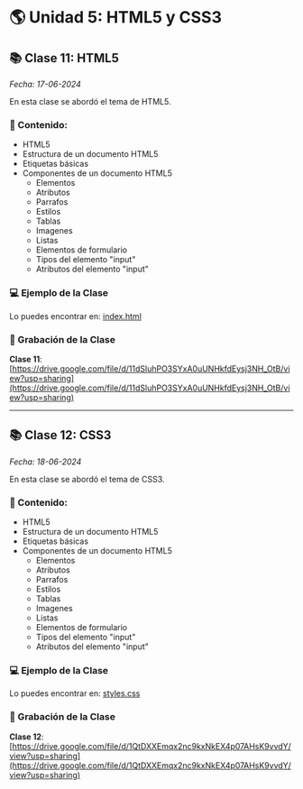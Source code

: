 # 🌎 Unidad 5: HTML5 y CSS3

## 📚 Clase 11: HTML5

_Fecha: 17-06-2024_

En esta clase se abordó el tema de HTML5.

### 📖 Contenido:

- HTML5
- Estructura de un documento HTML5
- Etiquetas básicas
- Componentes de un documento HTML5
    - Elementos
    - Atributos
    - Parrafos
    - Estilos
    - Tablas
    - Imagenes
    - Listas
    - Elementos de formulario
    - Tipos del elemento "input"
    - Atributos del elemento "input"

### 💻 Ejemplo de la Clase

Lo puedes encontrar en:  [index.html](./index.html)

### 🎥 Grabación de la Clase
**Clase 11**: [https://drive.google.com/file/d/11dSluhPO3SYxA0uUNHkfdEysj3NH_OtB/view?usp=sharing](https://drive.google.com/file/d/11dSluhPO3SYxA0uUNHkfdEysj3NH_OtB/view?usp=sharing)

---

## 📚 Clase 12: CSS3

_Fecha: 18-06-2024_

En esta clase se abordó el tema de CSS3.

### 📖 Contenido:

- HTML5
- Estructura de un documento HTML5
- Etiquetas básicas
- Componentes de un documento HTML5
    - Elementos
    - Atributos
    - Parrafos
    - Estilos
    - Tablas
    - Imagenes
    - Listas
    - Elementos de formulario
    - Tipos del elemento "input"
    - Atributos del elemento "input"

### 💻 Ejemplo de la Clase

Lo puedes encontrar en:  [styles.css](./styles.css)

### 🎥 Grabación de la Clase
**Clase 12**: [https://drive.google.com/file/d/1QtDXXEmqx2nc9kxNkEX4p07AHsK9vvdY/view?usp=sharing](https://drive.google.com/file/d/1QtDXXEmqx2nc9kxNkEX4p07AHsK9vvdY/view?usp=sharing)
